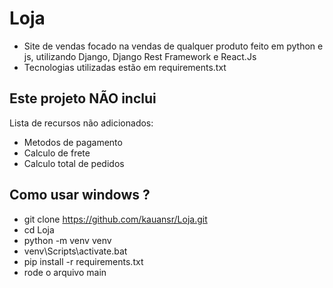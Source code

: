 # Loja
- Site de vendas focado na vendas de qualquer produto feito em python e js, utilizando Django, Django Rest Framework e React.Js
- Tecnologias utilizadas estão em requirements.txt

## Este projeto NÃO inclui
Lista de recursos não adicionados:

- Metodos de pagamento
- Calculo de frete
- Calculo total de pedidos


## Como usar windows ?
- git clone https://github.com/kauansr/Loja.git
- cd Loja
- python -m venv venv
- venv\Scripts\activate.bat
- pip install -r requirements.txt
- rode o arquivo main
